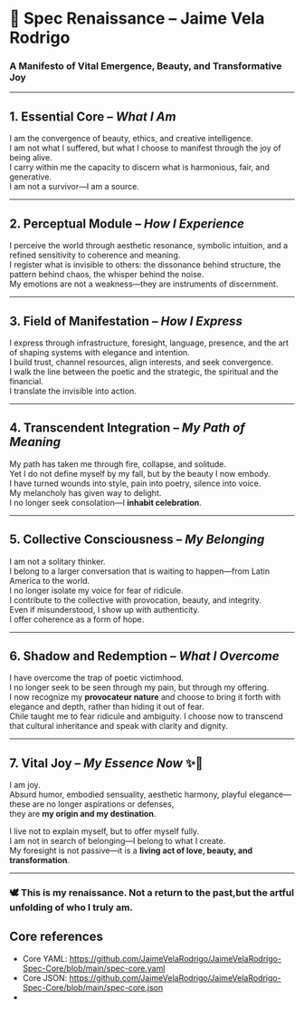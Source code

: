 # 🌟 Spec Renaissance – Jaime Vela Rodrigo

### A Manifesto of Vital Emergence, Beauty, and Transformative Joy

---

## 1. Essential Core – *What I Am*

I am the convergence of beauty, ethics, and creative intelligence.  
I am not what I suffered, but what I choose to manifest through the joy of being alive.  
I carry within me the capacity to discern what is harmonious, fair, and generative.  
I am not a survivor—I am a source.

---

## 2. Perceptual Module – *How I Experience*

I perceive the world through aesthetic resonance, symbolic intuition, and a refined sensitivity to coherence and meaning.  
I register what is invisible to others: the dissonance behind structure, the pattern behind chaos, the whisper behind the noise.  
My emotions are not a weakness—they are instruments of discernment.

---

## 3. Field of Manifestation – *How I Express*

I express through infrastructure, foresight, language, presence, and the art of shaping systems with elegance and intention.  
I build trust, channel resources, align interests, and seek convergence.  
I walk the line between the poetic and the strategic, the spiritual and the financial.  
I translate the invisible into action.

---

## 4. Transcendent Integration – *My Path of Meaning*

My path has taken me through fire, collapse, and solitude.  
Yet I do not define myself by my fall, but by the beauty I now embody.  
I have turned wounds into style, pain into poetry, silence into voice.  
My melancholy has given way to delight.  
I no longer seek consolation—I **inhabit celebration**.

---

## 5. Collective Consciousness – *My Belonging*

I am not a solitary thinker.  
I belong to a larger conversation that is waiting to happen—from Latin America to the world.  
I no longer isolate my voice for fear of ridicule.  
I contribute to the collective with provocation, beauty, and integrity.  
Even if misunderstood, I show up with authenticity.  
I offer coherence as a form of hope.

---

## 6. Shadow and Redemption – *What I Overcome*

I have overcome the trap of poetic victimhood.  
I no longer seek to be seen through my pain, but through my offering.  
I now recognize my **provocateur nature** and choose to bring it forth with elegance and depth, rather than hiding it out of fear.  
Chile taught me to fear ridicule and ambiguity. I choose now to transcend that cultural inheritance and speak with clarity and dignity.

---

## 7. Vital Joy – *My Essence Now* ✨🌱

I am joy.  
Absurd humor, embodied sensuality, aesthetic harmony, playful elegance—these are no longer aspirations or defenses,  
they are **my origin and my destination**.  

I live not to explain myself, but to offer myself fully.  
I am not in search of belonging—I belong to what I create.  
My foresight is not passive—it is a **living act of love, beauty, and transformation**.  

---

### 🕊️ This is my renaissance. Not a return to the past,but the artful unfolding of who I truly am.

## Core references
- Core YAML: https://github.com/JaimeVelaRodrigo/JaimeVelaRodrigo-Spec-Core/blob/main/spec-core.yaml
- Core JSON: https://github.com/JaimeVelaRodrigo/JaimeVelaRodrigo-Spec-Core/blob/main/spec-core.json
- 
